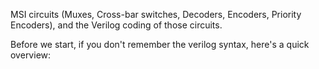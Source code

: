 MSI circuits (Muxes, Cross-bar switches, Decoders, Encoders, Priority Encoders), and the Verilog coding of those circuits.


Before we start, if you don't remember the verilog syntax, here's a quick overview: 